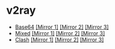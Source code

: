 # v2ray
- [Base64](https://raw.githubusercontent.com/xmha97/_/main/-)
[[Mirror 1]](https://ghproxy.net/https://raw.githubusercontent.com/xmha97/_/master/-)
[[Mirror 2]](https://fastly.jsdelivr.net/gh/xmha97/_@master/-)
[[Mirror 3]](https://cdn.staticaly.com/gh/xmha97/_/master/-)
- [Mixed](https://raw.githubusercontent.com/xmha97/_/main/-.txt)
[[Mirror 1]](https://ghproxy.net/https://raw.githubusercontent.com/xmha97/_/master/-.txt)
[[Mirror 2]](https://fastly.jsdelivr.net/gh/xmha97/_@master/-.txt)
[[Mirror 3]](https://cdn.staticaly.com/gh/xmha97/_/master/-.txt)
- [Clash](https://raw.githubusercontent.com/xmha97/_/main/-.yml)
[[Mirror 1]](https://ghproxy.net/https://raw.githubusercontent.com/xmha97/_/master/-.yml)
[[Mirror 2]](https://fastly.jsdelivr.net/gh/xmha97/_@master/-.yml)
[[Mirror 3]](https://cdn.staticaly.com/gh/xmha97/_/master/-.yml)
